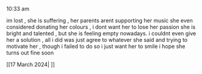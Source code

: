 
10:33 am

im lost , she is suffering , her parents arent supporting her music 
she even considered donating her colours , i dont want her to lose her passion 
she is bright and talented , but she is feeling empty nowadays.
i couldnt even give her a solution , all i did was just agree to whatever she said and trying to motivate her  , though i failed to do so
i just want her to smile
i hope she turns out fine soon


[[17 March 2024| ]]